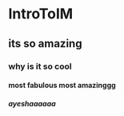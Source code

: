 # IntroToIM
## its so amazing
### why is it so cool
#### most fabulous most amazinggg
##### ayeshaaaaaa
